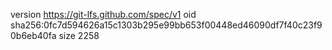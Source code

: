 version https://git-lfs.github.com/spec/v1
oid sha256:0fc7d594626a15c1303b295e99bb653f00448ed46090df7f40c23f90b6eb40fa
size 2258
